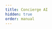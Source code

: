 ```yaml
---
title: Concierge AI
hidden: true
order: manual
---
```


<!-- This file controls ordering; it is not displayed as an article -->
